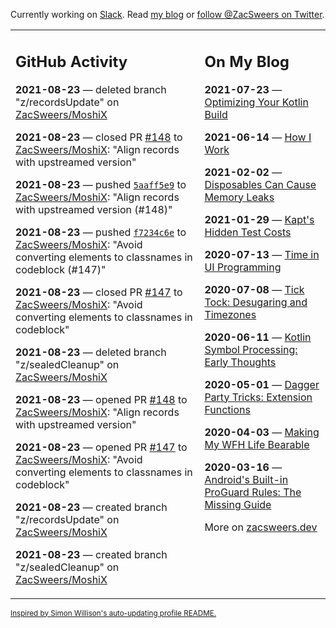 Currently working on [Slack](https://slack.com/). Read [my blog](https://zacsweers.dev/) or [follow @ZacSweers on Twitter](https://twitter.com/ZacSweers).

<table><tr><td valign="top" width="60%">

## GitHub Activity
<!-- githubActivity starts -->
**2021-08-23** — deleted branch "z/recordsUpdate" on [ZacSweers/MoshiX](https://api.github.com/repos/ZacSweers/MoshiX)

**2021-08-23** — closed PR [#148](https://api.github.com/repos/ZacSweers/MoshiX/pulls/148) to [ZacSweers/MoshiX](https://api.github.com/repos/ZacSweers/MoshiX): "Align records with upstreamed version"

**2021-08-23** — pushed [`5aaff5e9`](https://github.com/ZacSweers/MoshiX/commit/5aaff5e9cb9889bfa62c1d2db2adb32797f968cf) to [ZacSweers/MoshiX](https://api.github.com/repos/ZacSweers/MoshiX): "Align records with upstreamed version (#148)"

**2021-08-23** — pushed [`f7234c6e`](https://github.com/ZacSweers/MoshiX/commit/f7234c6ec8eb365b81ee3f6e053bf6c0450ada7b) to [ZacSweers/MoshiX](https://api.github.com/repos/ZacSweers/MoshiX): "Avoid converting elements to classnames in codeblock (#147)"

**2021-08-23** — closed PR [#147](https://api.github.com/repos/ZacSweers/MoshiX/pulls/147) to [ZacSweers/MoshiX](https://api.github.com/repos/ZacSweers/MoshiX): "Avoid converting elements to classnames in codeblock"

**2021-08-23** — deleted branch "z/sealedCleanup" on [ZacSweers/MoshiX](https://api.github.com/repos/ZacSweers/MoshiX)

**2021-08-23** — opened PR [#148](https://api.github.com/repos/ZacSweers/MoshiX/pulls/148) to [ZacSweers/MoshiX](https://api.github.com/repos/ZacSweers/MoshiX): "Align records with upstreamed version"

**2021-08-23** — opened PR [#147](https://api.github.com/repos/ZacSweers/MoshiX/pulls/147) to [ZacSweers/MoshiX](https://api.github.com/repos/ZacSweers/MoshiX): "Avoid converting elements to classnames in codeblock"

**2021-08-23** — created branch "z/recordsUpdate" on [ZacSweers/MoshiX](https://api.github.com/repos/ZacSweers/MoshiX)

**2021-08-23** — created branch "z/sealedCleanup" on [ZacSweers/MoshiX](https://api.github.com/repos/ZacSweers/MoshiX)
<!-- githubActivity ends -->
</td><td valign="top" width="40%">

## On My Blog
<!-- blog starts -->
**2021-07-23** — [Optimizing Your Kotlin Build](https://www.zacsweers.dev/optimizing-your-kotlin-build/)

**2021-06-14** — [How I Work](https://www.zacsweers.dev/how-i-work/)

**2021-02-02** — [Disposables Can Cause Memory Leaks](https://www.zacsweers.dev/disposables-can-cause-memory-leaks/)

**2021-01-29** — [Kapt's Hidden Test Costs](https://www.zacsweers.dev/kapts-hidden-test-costs/)

**2020-07-13** — [Time in UI Programming](https://www.zacsweers.dev/time-in-ui/)

**2020-07-08** — [Tick Tock: Desugaring and Timezones](https://www.zacsweers.dev/ticktock-desugaring-timezones/)

**2020-06-11** — [Kotlin Symbol Processing: Early Thoughts](https://www.zacsweers.dev/kotlin-symbol-processor-early-thoughts/)

**2020-05-01** — [Dagger Party Tricks: Extension Functions](https://www.zacsweers.dev/dagger-party-tricks-extension-functions/)

**2020-04-03** — [Making My WFH Life Bearable](https://www.zacsweers.dev/making-wfh-life-bearable/)

**2020-03-16** — [Android's Built-in ProGuard Rules: The Missing Guide](https://www.zacsweers.dev/android-proguard-rules/)
<!-- blog ends -->
More on [zacsweers.dev](https://zacsweers.dev/)
</td></tr></table>

<sub><a href="https://simonwillison.net/2020/Jul/10/self-updating-profile-readme/">Inspired by Simon Willison's auto-updating profile README.</a></sub>